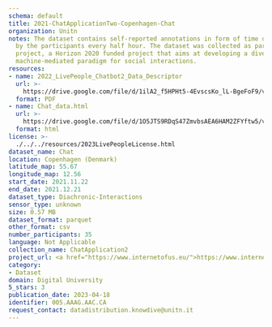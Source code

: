 ```yaml
---
schema: default
title: 2021-ChatApplicationTwo-Copenhagen-Chat
organization: Unitn
notes: The dataset contains self-reported annotations in form of time diaries, provided
  by the participants every half hour. The dataset was collected as part of the WeNet
  project, a Horizon 2020 funded project that aims at developing a diversity-aware,
  machine-mediated paradigm for social interactions.
resources:
- name: 2022_LivePeople_Chatbot2_Data_Descriptor
  url: >-
    https://drive.google.com/file/d/1ilA2_f5HPHt5-4EvscsKo_lL-BgeFoF9/view?usp=sharing
  format: PDF
- name: Chat_data.html
  url: >-
    https://drive.google.com/file/d/1O5JTS9RDqS47ZmvbsAEA6HAM2ZFYftw5/view?usp=sharing
  format: html
license: >-
  ./../../resources/2023LivePeopleLicense.html
dataset_name: Chat
location: Copenhagen (Denmark)
latitude_map: 55.67
longitude_map: 12.56
start_date: 2021.11.22
end_date: 2021.12.21
dataset_type: Diachronic-Interactions
sensor_type: unknown
size: 0.57 MB
dataset_format: parquet
other_format: csv
number_participants: 35
language: Not Applicable
collection_name: ChatApplication2
project_url: <a href="https://www.internetofus.eu/">https://www.internetofus.eu/</a>
category:
- Dataset
domain: Digital University
5_stars: 3
publication_date: 2023-04-18
identifier: 005.AAAG.AAC.CA
request_contact: datadistribution.knowdive@unitn.it
---
```

